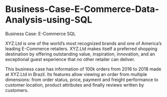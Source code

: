 # Business-Case-E-Commerce-Data-Analysis-using-SQL

Business Case: E-Commerce SQL

XYZ.Ltd is one of the world’s most recognized brands and one of America’s leading E-Commerce 
retailers. XYZ.Ltd makes itself a preferred shopping destination by offering outstanding value, 
inspiration, innovation, and an exceptional guest experience that no other retailer can deliver.

This business case has information of 100k orders from 2016 to 2018 made at XYZ.Ltd in Brazil. Its 
features allow viewing an order from multiple dimensions: from order status, price, payment and 
freight performance to customer location, product attributes and finally reviews written by 
customers.

